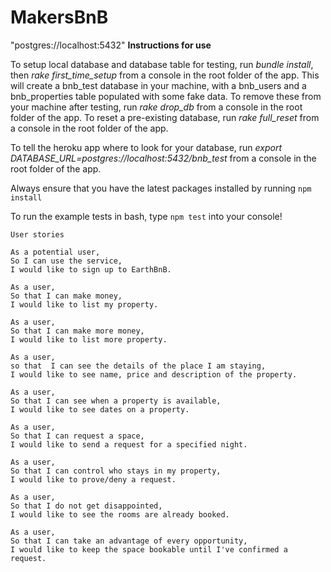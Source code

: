 # MakersBnB
"postgres://localhost:5432"
**Instructions for use**

To setup local database and database table for testing, run *bundle install*, then *rake
first_time_setup* from a console in the root folder of the app. This will create a bnb_test
database in your machine, with a bnb_users and a bnb_properties table populated with some fake
data. To remove these from your machine after testing, run *rake drop_db* from a console in
the root folder of the app. To reset a pre-existing database, run *rake full_reset*
from a console in the root folder of the app.

To tell the heroku app where to look for your database,
run *export DATABASE_URL=postgres://localhost:5432/bnb_test* from a console in the root folder
of the app.

Always ensure that you have the latest packages installed by running `npm install`

To run the example tests in bash, type `npm test` into your console!

```
User stories

As a potential user,
So I can use the service,
I would like to sign up to EarthBnB.

As a user,
So that I can make money,
I would like to list my property.

As a user,
So that I can make more money,
I would like to list more property.

As a user,
so that  I can see the details of the place I am staying,
I would like to see name, price and description of the property.

As a user,
So that I can see when a property is available,
I would like to see dates on a property.

As a user,
So that I can request a space,
I would like to send a request for a specified night.

As a user,
So that I can control who stays in my property,
I would like to prove/deny a request.

As a user,
So that I do not get disappointed,
I would like to see the rooms are already booked.

As a user,
So that I can take an advantage of every opportunity,
I would like to keep the space bookable until I've confirmed a request.
```
